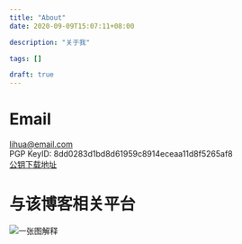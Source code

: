 ```yaml
---
title: "About"
date: 2020-09-09T15:07:11+08:00

description: "关于我"

tags: []

draft: true
---
```

# Email  
lihua@email.com  
PGP KeyID: 8dd0283d1bd8d61959c8914eceaa11d8f5265af8  
[公钥下载地址](/lihua@email.com.asc)

# 与该博客相关平台
![一张图解释](/0.png)

